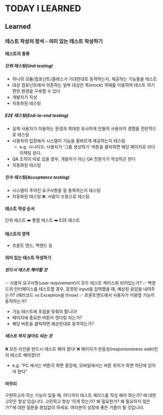 # TODAY I LEARNED

## Learned

### 테스트 작성의 정석 - 의미 있는 테스트 작성하기

#### 테스트의 종류

##### 단위 테스팅(Unit testing)

- 하나의 모듈/컴포넌트/클래스가 기대한대로 동작하는지, 제공하는 기능들을 테스트
- 대상 컴포넌트에서 의존하는 일부 대상은 목(mock) 객체를 이용하여 테스트 하기 편한 환경을 구축할 수 있다
- 개발자가 작성
- 자동화된 테스팅

##### E2E 테스팅(End-to-end testing)

- 실제 사용자가 이용하는 환경과 최대한 유사하게 만들어 사용자의 경험을 전반적으로 테스팅
- 사용자의 입장에서 시스템이 기능을 올바르게 제공하는지 테스팅
    - e.g. 시나리오: 사용자가 ‘그룹 생성하기' 버튼을 클릭하면 해당 페이지로 리다이렉팅 된다.
- QA 조직이 따로 있을 경우, 개발자가 아닌 QA 전문가가 작성하곤 한다
- 자동화된 테스팅

##### 인수 테스팅(Acceptance testing)

- 시스템이 주어진 요구사항을 잘 충족하는지 테스팅
- 자동화된 테스팅 ❌. 사람이 수동으로 테스팅

#### 테스트 작성 순서

단위 테스트 ➡️ 통합 테스트 ➡️ E2E 테스트

#### 테스트의 영역

- 프론트 엔드, 백엔드 등

#### 의미 있는 테스트 작성하기

##### 반드시 테스트 해야할 것

✅ 사용자 요구사항(user requirement)이 모두 테스트 케이스화 되어있는가?
✅ 백엔드의 인터페이스를 테스트할 경우, 잘못된 input을 입력했을 때, 예상된 응답을 내려주는가? (에러코드 vs Exception을 throw)
✅ 프론트엔드에서 사용자가 이용할 기능이 동작하는가?
- 기능 테스트에 초점을 맞춰야 합니다!
- 페이지에 중요한 버튼이 렌더링 되는가?
- 해당 버튼을 클릭하면 예상한대로 동작하는가?

##### 테스트 하지 않아도 되는 것

❌ 모든 라인을 반드시 테스트 해야 겠다!
❌ 페이지가 반응성(responsiveness web)인지 테스트 해야겠다!
- e.g. “PC 에서는 버튼이 화면 중앙에, 모바일에서는 버튼 위치가 화면 하단에 있어야 한다”

#### 마무리

구현하고자 하는 기능이 있을 때,
어디까지 테스트 케이스를 작성 해야 하는가? 에 대한 고민은 항상 있습니다.
고민하고 항상 ‘이게 맞는가? 왜 필요한가? 왜 필요하지 않은가?’에 대한 질문을 끊임없이 하세요.
여러분의 성장에 좋은 거름이 될 것입니다.

